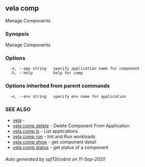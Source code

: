 ## vela comp

Manage Components

### Synopsis

Manage Components

### Options

```
  -a, --app string   specify application name for component
  -h, --help         help for comp
```

### Options inherited from parent commands

```
  -e, --env string   specify env name for application
```

### SEE ALSO

* [vela](vela.md)	 - 
* [vela comp delete](vela_comp_delete.md)	 - Delete Component From Application
* [vela comp ls](vela_comp_ls.md)	 - List applications
* [vela comp run](vela_comp_run.md)	 - Init and Run workloads
* [vela comp show](vela_comp_show.md)	 - get component detail
* [vela comp status](vela_comp_status.md)	 - get status of a component

###### Auto generated by spf13/cobra on 11-Sep-2020
